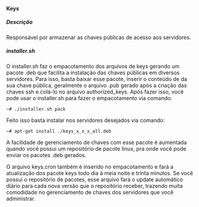 #### Keys
##### Descrição

Responsável por armazenar as chaves públicas de acesso aos servidores.

##### installer.sh

O installer.sh faz o empacotamento dos arquivos de keys gerando um 
pacote .deb que facilita a instalação das chaves públicas em diversos
servidores. Para isso, basta baixar esse pacote, inserir o conteúdo de
da sua chave pública, geralmente o arquivo .pub gerado após a criação 
das chaves ssh e colá-lo no arquivo authorized_keys. Após fazer isso, você pode
usar o installer.sh para fazer o empacotamento via comando: 

    ~# ./installer.sh pack

Feito isso basta instalar nos servidores desejados via comando: 

    ~# apt-get install ./keys_x_x_x_all.deb

A facilidade de gerenciamento de chaves com esse pacote é aumentada quando
você possui um repositório de pacote linux, pra onde você pode enviar os 
pacotes .deb gerados.

O arquivo keys.cron também é inserido no empacotamento e fará a atualização
dos pacote keys todo dia à meia noite e trinta minutos. Se você possui 
o repositório de pacotes, esse arquivo fará o update automático diário
para cada nova versão que o repositório receber, trazendo muita comodidade
no gerenciamento de chaves dos servidores que você administrar. 


